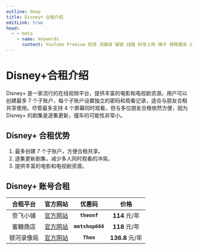 ```yaml
---
outline: deep
title: Disney+ 合租介绍
editLink: true
head:
  - - meta
    - name: keywords
      content: YouTube Premium 机场 流媒体 解锁 线路 科学上网 梯子 特殊服务 出国服务 奈飞 Netflix 迪士尼 YouTube 油管 hulu 一元机场 FlyingBird Bridge the Wise HBO Max Spotify 奈飞小铺 蜜糖商店 银河录像局
---
```


# Disney+合租介绍

Disney+ 是一家流行的在线视频平台，提供丰富的电影和电视剧资源。用户可以创建最多 7 个子账户，每个子账户设置独立的密码和观看记录，适合与朋友合租共享使用。尽管最多支持 4 个屏幕同时观看，但与多位朋友合租依然方便，因为 Disney+ 的剧集是逐集更新，撞车的可能性非常小。

## Disney+ 合租优势

1.  最多创建 7 个子账户，方便合租共享。
2.  逐集更新剧集，减少多人同时观看的冲突。
3.  提供丰富的电影和电视剧资源。

## Disney+ 账号合租

|  合租平台  |                        官方网站                         |      优惠码      |      价格       |
| :--------: | :-----------------------------------------------------: | :--------------: | :-------------: |
|  奈飞小铺  |          [官方网站](https://ihezu.love/UKTer6)          |   **`theonf`**   |  **114** 元/年  |
|  蜜糖商店  | [官方网站](https://metshop.vip?referrerUserNo=MTU51076) | **`metshop666`** |  **118** 元/年  |
| 银河录像局 |           [官方网站](https://nf.video/kaIuE)            |    **`Theo`**    | **136.8** 元/年 |
